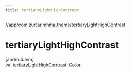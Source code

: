 ```yaml
---
title: tertiaryLightHighContrast
---
```

//[app](../../index.html)/[com.zurtar.mhma.theme](index.html)/[tertiaryLightHighContrast](tertiary-light-high-contrast.html)



# tertiaryLightHighContrast



[androidJvm]\
val [tertiaryLightHighContrast](tertiary-light-high-contrast.html): [Color](https://developer.android.com/reference/kotlin/androidx/compose/ui/graphics/Color.html)



